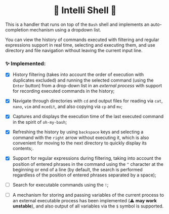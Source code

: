 <h1 align="center">
  🧠 Intelli Shell 🐚
</h1>

This is a handler that runs on top of the `Bash` shell and implements an auto-completion mechanism using a dropdown list.

You can view the history of commands executed with filtering and regular expressions support in real time, selecting and executing them, and use directory and file navigation without leaving the current input line.

### ✨ Implemented:

- [x] History filtering (takes into account the order of execution with duplicates excluded) and running the selected command (using the `Enter` button) from a drop-down list in an *external process* with support for recording executed commands in the history;
- [x] Navigate through directories with `cd` and output files for reading via `cat`, `nano`, `vim` and `mcedit`, and also copying via `cp` and `mv`;
- [x] Captures and displays the execution time of the last executed command in the spirit of `oh-my-bash`;
- [X] Refreshing the history by using `backspace` keys and selecting a command with the `right` arrow without executing it, which is also convenient for moving to the next directory to quickly display its contents;.
- [X] Support for regular expressions during filtering, taking into account the position of entered phrases in the command using the `^` character at the beginning or end of a line (by default, the search is performed regardless of the position of entered phrases separated by a space);
- [ ] Search for executable commands using the `!`;
- [ ] A mechanism for storing and passing variables of the current process to an external executable process has been implemented (⚠️ **may work unstable**), and also output of all variables via the `$` symbol is supported.

